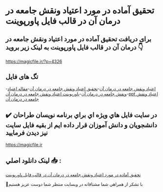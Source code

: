 # تحقیق آماده در مورد اعتیاد ونقش جامعه در درمان آن در قالب فایل پاورپوینت

## برای دریافت تحقیق آماده در مورد اعتیاد ونقش جامعه در درمان آن در قالب فایل پاورپوینت به لینک زیر بروید 👇

https://magicfile.ir/?p=4326

## تگ های فایل

-[اعتیاد ونقش جامعه در درمان آن](https://magicfile.ir/product/%d8%aa%d8%ad%d9%82%db%8c%d9%82-%d8%a7%d8%b9%d8%aa%db%8c%d8%a7%d8%af-%d9%88%d9%86%d9%82%d8%b4-%d8%ac%d8%a7%d9%85%d8%b9%d9%87-%d8%af%d8%b1-%d8%af%d8%b1%d9%85%d8%a7%d9%86-%d8%a2%d9%86-%d9%be%d8%a7%d9%88%d8%b1%d9%be%d9%88%db%8c%d9%86%d8%aa/)-[تحقیق اعتیاد ونقش جامعه در درمان آن](https://magicfile.ir/product/%d8%aa%d8%ad%d9%82%db%8c%d9%82-%d8%a7%d8%b9%d8%aa%db%8c%d8%a7%d8%af-%d9%88%d9%86%d9%82%d8%b4-%d8%ac%d8%a7%d9%85%d8%b9%d9%87-%d8%af%d8%b1-%d8%af%d8%b1%d9%85%d8%a7%d9%86-%d8%a2%d9%86-%d9%be%d8%a7%d9%88%d8%b1%d9%be%d9%88%db%8c%d9%86%d8%aa/)-[مقاله اعتیاد ونقش جامعه در درمان آن](https://magicfile.ir/product/%d8%aa%d8%ad%d9%82%db%8c%d9%82-%d8%a7%d8%b9%d8%aa%db%8c%d8%a7%d8%af-%d9%88%d9%86%d9%82%d8%b4-%d8%ac%d8%a7%d9%85%d8%b9%d9%87-%d8%af%d8%b1-%d8%af%d8%b1%d9%85%d8%a7%d9%86-%d8%a2%d9%86-%d9%be%d8%a7%d9%88%d8%b1%d9%be%d9%88%db%8c%d9%86%d8%aa/)-[پاورپوینت اعتیاد ونقش جامعه در درمان آن](https://magicfile.ir/product/%d8%aa%d8%ad%d9%82%db%8c%d9%82-%d8%a7%d8%b9%d8%aa%db%8c%d8%a7%d8%af-%d9%88%d9%86%d9%82%d8%b4-%d8%ac%d8%a7%d9%85%d8%b9%d9%87-%d8%af%d8%b1-%d8%af%d8%b1%d9%85%d8%a7%d9%86-%d8%a2%d9%86-%d9%be%d8%a7%d9%88%d8%b1%d9%be%d9%88%db%8c%d9%86%d8%aa/)-[ppt اعتیاد ونقش جامعه در درمان آن](https://magicfile.ir/product/%d8%aa%d8%ad%d9%82%db%8c%d9%82-%d8%a7%d8%b9%d8%aa%db%8c%d8%a7%d8%af-%d9%88%d9%86%d9%82%d8%b4-%d8%ac%d8%a7%d9%85%d8%b9%d9%87-%d8%af%d8%b1-%d8%af%d8%b1%d9%85%d8%a7%d9%86-%d8%a2%d9%86-%d9%be%d8%a7%d9%88%d8%b1%d9%be%d9%88%db%8c%d9%86%d8%aa/)

## ✔️ در سايت فايل هاي ويژه اي براي برنامه نويسان طراحان دانشجويان و دانش آموزان قرار داده ايم از بقيه فايل سايت نيز ديدن فرماييد

https://magicfile.ir


## لينک دانلود اصلي 📥 :

[تحقیق آماده در مورد اعتیاد ونقش جامعه در درمان آن در قالب فایل پاورپوینت](https://magicfile.ir/product/%d8%aa%d8%ad%d9%82%db%8c%d9%82-%d8%a7%d8%b9%d8%aa%db%8c%d8%a7%d8%af-%d9%88%d9%86%d9%82%d8%b4-%d8%ac%d8%a7%d9%85%d8%b9%d9%87-%d8%af%d8%b1-%d8%af%d8%b1%d9%85%d8%a7%d9%86-%d8%a2%d9%86-%d9%be%d8%a7%d9%88%d8%b1%d9%be%d9%88%db%8c%d9%86%d8%aa/) 


🙏با تشکر از همراهي شما مشتاقانه در وبسایت منتظر شما دوست عزیز هستیم

